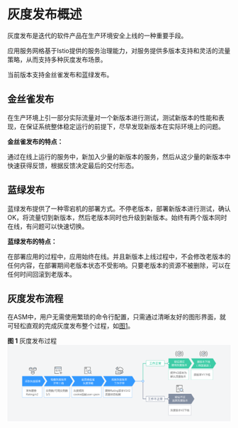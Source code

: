 # 灰度发布概述<a name="istio_01_0008"></a>

灰度发布是迭代的软件产品在生产环境安全上线的一种重要手段。

应用服务网格基于Istio提供的服务治理能力，对服务提供多版本支持和灵活的流量策略，从而支持多种灰度发布场景。

当前版本支持金丝雀发布和蓝绿发布。

## 金丝雀发布<a name="section18766329162914"></a>

在生产环境上引一部分实际流量对一个新版本进行测试，测试新版本的性能和表现，在保证系统整体稳定运行的前提下，尽早发现新版本在实际环境上的问题。

**金丝雀发布的特点：**

通过在线上运行的服务中，新加入少量的新版本的服务，然后从这少量的新版本中快速获得反馈，根据反馈决定最后的交付形态。

## 蓝绿发布<a name="section1192552994318"></a>

蓝绿发布提供了一种零宕机的部署方式。不停老版本，部署新版本进行测试，确认OK，将流量切到新版本，然后老版本同时也升级到新版本。始终有两个版本同时在线，有问题可以快速切换。

**蓝绿发布的特点：**

在部署应用的过程中，应用始终在线。并且新版本上线过程中，不会修改老版本的任何内容，在部署期间老版本状态不受影响。只要老版本的资源不被删除，可以在任何时间回滚到老版本。

## 灰度发布流程<a name="section13372152452519"></a>

在ASM中，用户无需使用繁琐的命令行配置，只需通过清晰友好的图形界面，就可轻松直观的完成灰度发布整个过程，如[图1](#fig17542677129)。

**图 1**  灰度发布过程<a name="fig17542677129"></a>  
![](figures/灰度发布过程.png "灰度发布过程")

